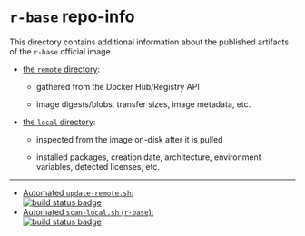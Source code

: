 # `r-base` repo-info

This directory contains additional information about the published artifacts of the `r-base` official image.

-	[the `remote` directory](remote/):

	-	gathered from the Docker Hub/Registry API

	-	image digests/blobs, transfer sizes, image metadata, etc.

-	[the `local` directory](local/):

	-	inspected from the image on-disk after it is pulled

	-	installed packages, creation date, architecture, environment variables, detected licenses, etc.

---

-	[Automated `update-remote.sh`:  
	![build status badge](https://doi-janky.infosiftr.net/job/repo-info/job/remote/badge/icon)](https://doi-janky.infosiftr.net/job/repo-info/job/remote/)
-	[Automated `scan-local.sh` (`r-base`):  
	![build status badge](https://doi-janky.infosiftr.net/job/repo-info/job/local/job/r-base/badge/icon)](https://doi-janky.infosiftr.net/job/repo-info/job/local/job/r-base)
